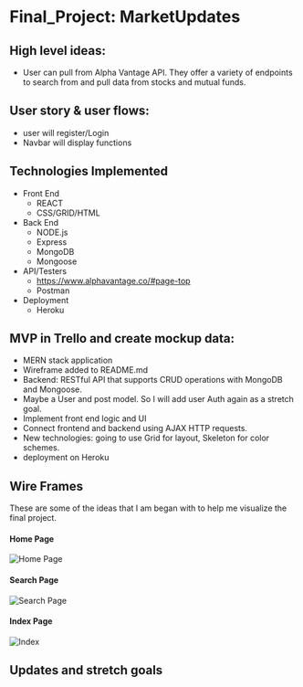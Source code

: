 # Final_Project: MarketUpdates

## High level ideas:
 - User can pull from Alpha Vantage API. They offer a variety of endpoints to search from and pull data from stocks and mutual funds.

## User story & user flows:
 - user will register/Login
 - Navbar will display functions
 
## Technologies Implemented
 - Front End
    - REACT
    - CSS/GRID/HTML
 - Back End
    - NODE.js
    - Express
    - MongoDB
    - Mongoose
 - API/Testers
    - https://www.alphavantage.co/#page-top
    - Postman
 - Deployment
    - Heroku
    
## MVP in Trello and create mockup data:
 - MERN stack application
 - Wireframe added to README.md
 - Backend:  RESTful API that supports CRUD operations with MongoDB and Mongoose.  
 - Maybe a User and post model. So I will add user Auth again as a stretch goal.
 - Implement front end logic and UI
 - Connect frontend and backend using AJAX HTTP requests.
 - New technologies: going to use Grid for layout, Skeleton for color schemes.
 - deployment on Heroku


## Wire Frames
These are some of the ideas that I am began with to help me visualize the final project.
#### Home Page
![Home Page](https://user-images.githubusercontent.com/57571847/89690276-1d08be00-d8d4-11ea-8739-39cf6c85a5b5.jpg)

#### Search Page
![Search Page](https://user-images.githubusercontent.com/57571847/89690029-981da480-d8d3-11ea-9535-323a73d71921.jpg)

#### Index Page
![Index](https://user-images.githubusercontent.com/57571847/89690040-9e138580-d8d3-11ea-92ef-74781398a39f.jpg)

## Updates and stretch goals
